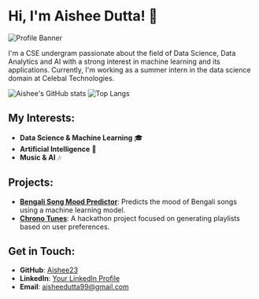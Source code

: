 
# Hi, I'm Aishee Dutta! 👋

![Profile Banner](https://www.canva.com/design/DAGPNUGefgs/PHK8gDySMDhRhGN_0BEJkg/edit?utm_content=DAGPNUGefgs&utm_campaign=designshare&utm_medium=link2&utm_source=sharebutton)

I'm a CSE undergram passionate about the field of Data Science, Data Analytics and AI  with a strong interest in machine learning and its applications. Currently, I'm working as a summer intern in the data science domain at Celebal Technologies.

![Aishee's GitHub stats](https://github-readme-stats.vercel.app/api?username=Aishee23&show_icons=true&theme=radical)
![Top Langs](https://github-readme-stats.vercel.app/api/top-langs/?username=Aishee23&layout=compact&theme=radical)

## My Interests:
- **Data Science & Machine Learning** 🎓
- **Artificial Intelligence** 🤖
- **Music & AI** 🎶

## Projects:
- **[Bengali Song Mood Predictor](https://github.com/Aishee23/Bengali_Song_Mood_Predictor)**: Predicts the mood of Bengali songs using a machine learning model.
- **[Chrono Tunes](https://github.com/Aishee23/ChronoTunes)**: A hackathon project focused on generating playlists based on user preferences.

## Get in Touch:
- **GitHub**: [Aishee23](https://github.com/Aishee23)
- **LinkedIn**: [Your LinkedIn Profile](https://www.linkedin.com/in/aishee-dutta-864886255/)
- **Email**: aisheedutta99@gmail.com


<!--
**Aishee23/Aishee23** is a ✨ _special_ ✨ repository because its `README.md` (this file) appears on your GitHub profile.

Here are some ideas to get you started:

- 🔭 I’m currently working on ...
- 🌱 I’m currently learning ...
- 👯 I’m looking to collaborate on ...
- 🤔 I’m looking for help with ...
- 💬 Ask me about ...
- 📫 How to reach me: ...
- 😄 Pronouns: ...
- ⚡ Fun fact: ...
-->
